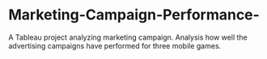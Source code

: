 # Marketing-Campaign-Performance-
A Tableau project analyzing marketing campaign. Analysis how well the advertising campaigns have performed for three mobile games. 
